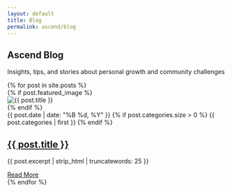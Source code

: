 ```yaml
---
layout: default
title: Blog
permalink: ascend/blog
---
```


<section class="blog-header">
  <div class="container">
    <h1>Ascend Blog</h1>
    <p>Insights, tips, and stories about personal growth and community challenges</p>
  </div>
</section>

<section class="blog-content">
  <div class="container">
    <div class="blog-grid">
      {% for post in site.posts %}
      <div class="blog-card">
        {% if post.featured_image %}
        <div class="blog-card-image">
          <img src="{{ post.featured_image | relative_url }}" alt="{{ post.title }}">
        </div>
        {% endif %}
        <div class="blog-card-content">
          <div class="blog-meta">
            <span class="blog-date">{{ post.date | date: "%B %d, %Y" }}</span>
            {% if post.categories.size > 0 %}
            <span class="blog-category">{{ post.categories | first }}</span>
            {% endif %}
          </div>
          <h2 class="blog-title"><a href="{{ post.url | relative_url }}">{{ post.title }}</a></h2>
          <p class="blog-excerpt">{{ post.excerpt | strip_html | truncatewords: 25 }}</p>
          <a href="{{ post.url | relative_url }}" class="blog-read-more">Read More <i class="fas fa-arrow-right"></i></a>
        </div>
      </div>
      {% endfor %}
    </div>
  </div>
</section>